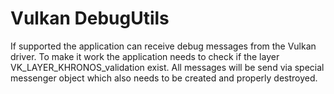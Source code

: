# Vulkan DebugUtils

If supported the application can receive debug messages from the Vulkan driver. To make it work the application needs to check if the layer VK_LAYER_KHRONOS_validation exist.
All messages will be send via special messenger object which also needs to be created and properly destroyed.
